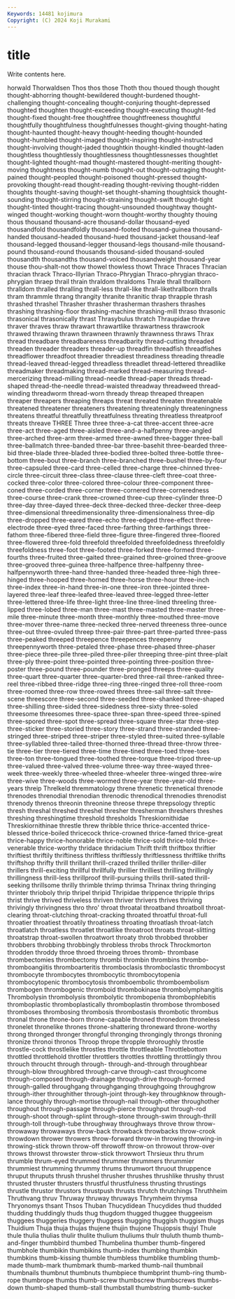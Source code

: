 ```yaml
---
Keywords: 14481 kojimura
Copyright: (C) 2024 Koji Murakami
---
```


# title

Write contents here.



horwald Thorwaldsen
Thos thos those Thoth thou thoued though thought thought-abhorring thought-bewildered
thought-burdened thought-challenging thought-concealing thought-conjuring thought-depressed thoughted thoughten thought-exceeding thought-executing thought-fed
thought-fixed thought-free thoughtfree thoughtfreeness thoughtful thoughtfully thoughtfulness thoughtfulnesses thought-giving thought-hating
thought-haunted thought-heavy thought-heeding thought-hounded thought-humbled thought-imaged thought-inspiring thought-instructed thought-involving thought-jaded
thoughtkin thought-kindled thought-laden thoughtless thoughtlessly thoughtlessness thoughtlessnesses thoughtlet thought-lighted thought-mad
thought-mastered thought-meriting thought-moving thoughtness thought-numb thought-out thought-outraging thought-pained thought-peopled thought-poisoned
thought-pressed thought-provoking thought-read thought-reading thought-reviving thought-ridden thoughts thought-saving thought-set thought-shaming
thoughtsick thought-sounding thought-stirring thought-straining thought-swift thought-tight thought-tinted thought-tracing thought-unsounded thoughtway
thought-winged thought-working thought-worn thought-worthy thoughty thouing thous thousand thousand-acre thousand-dollar
thousand-eyed thousandfold thousandfoldly thousand-footed thousand-guinea thousand-handed thousand-headed thousand-hued thousand-jacket thousand-leaf
thousand-legged thousand-legger thousand-legs thousand-mile thousand-pound thousand-round thousands thousand-sided thousand-souled thousandth
thousandths thousand-voiced thousandweight thousand-year thouse thou-shalt-not thow thowel thowless thowt
Thrace Thraces Thracian thracian thrack Thraco-Illyrian Thraco-Phrygian Thraco-phrygian thraco-phrygian thraep
thrail thrain thraldom thraldoms Thrale thrall thrallborn thralldom thralled thralling
thrall-less thrall-like thrall-likethrallborn thralls thram thrammle thrang thrangity thranite thranitic
thrap thrapple thrash thrashed thrashel Thrasher thrasher thrasherman thrashers thrashes
thrashing thrashing-floor thrashing-machine thrashing-mill thraso thrasonic thrasonical thrasonically thrast Thrasybulus
thratch Thraupidae thrave thraver thraves thraw thrawart thrawartlike thrawartness thrawcrook
thrawed thrawing thrawn thrawneen thrawnly thrawnness thraws Thrax thread threadbare
threadbareness threadbarity thread-cutting threaded threaden threader threaders threader-up threadfin threadfish
threadfishes threadflower threadfoot threadier threadiest threadiness threading threadle thread-leaved thread-legged
threadless threadlet thread-lettered threadlike threadmaker threadmaking thread-marked thread-measuring thread-mercerizing thread-milling
thread-needle thread-paper threads thread-shaped thread-the-needle thread-waisted threadway threadweed thread-winding threadworm
thread-worn thready threap threaped threapen threaper threapers threaping threaps threat
threated threaten threatenable threatened threatener threateners threatening threateningly threateningness threatens
threatful threatfully threatfulness threating threatless threatproof threats threave THREE Three
three three-a-cat three-accent three-acre three-act three-aged three-aisled three-and-a-halfpenny three-angled three-arched
three-arm three-armed three-awned three-bagger three-ball three-ballmatch three-banded three-bar three-basehit three-bearded
three-bid three-blade three-bladed three-bodied three-bolted three-bottle three-bottom three-bout three-branch three-branched
three-bushel three-by-four three-capsuled three-card three-celled three-charge three-chinned three-circle three-circuit three-class
three-clause three-cleft three-coat three-cocked three-color three-colored three-colour three-component three-coned three-corded
three-corner three-cornered three-corneredness three-course three-crank three-crowned three-cup three-cylinder three-D three-day
three-dayed three-deck three-decked three-decker three-deep three-dimensional threedimensionality three-dimensionalness three-dip three-dropped
three-eared three-echo three-edged three-effect three-electrode three-eyed three-faced three-farthing three-farthings three-fathom
three-fibered three-field three-figure three-fingered three-floored three-flowered three-fold threefold threefolded threefoldedness
threefoldly threefoldness three-foot three-footed three-forked three-formed three-fourths three-fruited three-gaited three-grained
three-groined three-groove three-grooved three-guinea three-halfpence three-halfpenny three-halfpennyworth three-hand three-handed three-headed
three-high three-hinged three-hooped three-horned three-horse three-hour three-inch three-index three-in-hand three-in-one
three-iron three-jointed three-layered three-leaf three-leafed three-leaved three-legged three-letter three-lettered three-life
three-light three-line three-lined threeling three-lipped three-lobed three-man three-mast three-masted three-master
three-mile three-minute three-month three-monthly three-mouthed three-move three-mover three-name three-necked three-nerved
threeness three-ounce three-out three-ovuled threep three-pair three-part three-parted three-pass three-peaked
threeped threepence threepences threepenny threepennyworth three-petaled three-phase three-phased three-phaser three-piece
three-pile three-piled three-piler threeping three-pint three-plait three-ply three-point three-pointed three-pointing
three-position three-poster three-pound three-pounder three-pronged threeps three-quality three-quart three-quarter three-quarter-bred
three-rail three-ranked three-reel three-ribbed three-ridge three-ring three-ringed three-roll three-room three-roomed
three-row three-rowed threes three-sail three-salt three-scene threescore three-second three-seeded three-shanked
three-shaped three-shilling three-sided three-sidedness three-sixty three-soled threesome threesomes three-space three-span
three-speed three-spined three-spored three-spot three-spread three-square three-star three-step three-sticker three-storied
three-story three-strand three-stranded three-stringed three-striped three-striper three-styled three-suited three-syllable three-syllabled
three-tailed three-thorned three-thread three-throw three-tie three-tier three-tiered three-time three-tined three-toed
three-toes three-ton three-tongued three-toothed three-torque three-tripod three-up three-valued three-valved three-volume
three-way three-wayed three-week three-weekly three-wheeled three-wheeler three-winged three-wire three-wive three-woods
three-wormed three-year three-year-old three-years threip Threlkeld thremmatology threne threnetic threnetical
threnode threnodes threnodial threnodian threnodic threnodical threnodies threnodist threnody threnos
threonin threonine threose threpe threpsology threptic thresh threshal threshed threshel
thresher thresherman threshers threshes threshing threshingtime threshold thresholds Threskiornithidae Threskiornithinae
threstle threw thribble thrice thrice-accented thrice-blessed thrice-boiled thricecock thrice-crowned thrice-famed
thrice-great thrice-happy thrice-honorable thrice-noble thrice-sold thrice-told thrice-venerable thrice-worthy thridace thridacium
Thrift thrift thriftbox thriftier thriftiest thriftily thriftiness thriftless thriftlessly thriftlessness
thriftlike thrifts thriftshop thrifty thrill thrillant thrill-crazed thrilled thriller thriller-diller
thrillers thrill-exciting thrillful thrillfully thrillier thrilliest thrilling thrillingly thrillingness thrill-less
thrillproof thrill-pursuing thrills thrill-sated thrill-seeking thrillsome thrilly thrimble thrimp thrimsa
Thrinax thring thringing thrinter thrioboly thrip thripel thripid Thripidae thrippence
thripple thrips thrist thrive thrived thriveless thriven thriver thrivers thrives
thriving thrivingly thrivingness thro thro' throat throatal throatband throatboll throat-clearing
throat-clutching throat-cracking throated throatful throat-full throatier throatiest throatily throatiness throating
throatlash throat-latch throatlatch throatless throatlet throatlike throatroot throats throat-slitting throatstrap
throat-swollen throatwort throaty throb throbbed throbber throbbers throbbing throbbingly throbless
throbs throck Throckmorton throdden throddy throe throed throeing throes thromb-
thrombase thrombectomies thrombectomy thrombi thrombin thrombins thrombo- thromboangiitis thromboarteritis thromboclasis
thromboclastic thrombocyst thrombocyte thrombocytes thrombocytic thrombocytopenia thrombocytopenic thrombocytosis thromboembolic thromboembolism
thrombogen thrombogenic thromboid thrombokinase thrombolymphangitis Thrombolysin thrombolysis thrombolytic thrombopenia thrombophlebitis
thromboplastic thromboplastically thromboplastin thrombose thrombosed thromboses thrombosing thrombosis thrombostasis thrombotic
thrombus thronal throne throne-born throne-capable throned thronedom throneless thronelet thronelike
thrones throne-shattering throneward throne-worthy throng thronged thronger throngful thronging throngingly
throngs throning thronize thronoi thronos Throop thrope thropple throroughly throstle
throstle-cock throstlelike throstles throttle throttleable Throttlebottom throttled throttlehold throttler throttlers
throttles throttling throttlingly throu throuch throucht through through- through-and-through throughbear
through-blow throughbred through-carve through-cast throughcome through-composed through-drainage through-drive through-formed through-galled
throughgang throughganging throughgoing throughgrow through-ither throughither through-joint through-key throughknow through-lance
throughly through-mortise through-nail through-other throughother throughout through-passage through-pierce throughput through-rod
through-shoot through-splint through-stone through-swim through-thrill through-toll through-tube throughway throughways throve
throw throw- throwaway throwaways throw-back throwback throwbacks throw-crook throwdown thrower
throwers throw-forward throw-in throwing throwing-in throwing-stick thrown throw-off throwoff throw-on
throwout throw-over throws throwst throwster throw-stick throwwort Thrsieux thru thrum
thrumble thrum-eyed thrummed thrummer thrummers thrummier thrummiest thrumming thrummy thrums
thrumwort thruout thruppence thruput thruputs thrush thrushel thrusher thrushes thrushlike
thrushy thrust thrusted thruster thrusters thrustful thrustfulness thrusting thrustings thrustle
thrustor thrustors thrustpush thrusts thrutch thrutchings Thruthheim Thruthvang thruv Thruway
thruway thruways Thrymheim thrymsa Thryonomys thsant Thsos Thuban Thucydidean Thucydides
thud thudded thudding thuddingly thuds thug thugdom thugged thuggee thuggeeism
thuggees thuggeries thuggery thuggess thugging thuggish thuggism thugs Thuidium Thuja
thuja thujas thujene thujin thujone Thujopsis thujyl Thule thule thulia
thulias thulir thulite thulium thuliums thulr thuluth thumb thumb-and-finger thumbbird
thumbed Thumbelina thumber thumb-fingered thumbhole thumbikin thumbikins thumb-index thumbing thumbkin
thumbkins thumb-kissing thumble thumbless thumblike thumbling thumb-made thumb-mark thumbmark thumb-marked
thumb-nail thumbnail thumbnails thumbnut thumbnuts thumbpiece thumbprint thumb-ring thumb-rope thumbrope
thumbs thumb-screw thumbscrew thumbscrews thumbs-down thumb-shaped thumb-stall thumbstall thumbstring thumb-sucker
